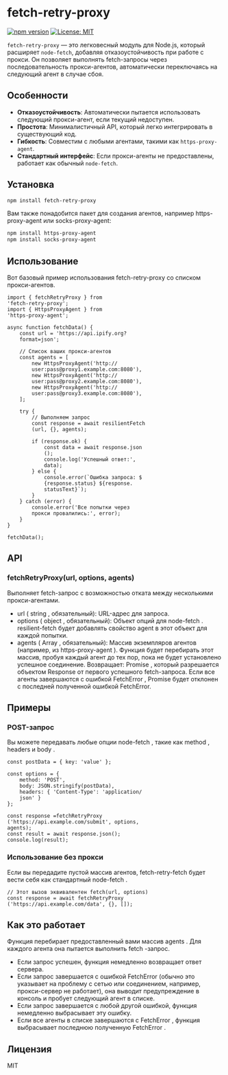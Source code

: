 # fetch-retry-proxy

[![npm version](https://img.shields.io/npm/v/fetch-retry-proxy.svg)](https://www.npmjs.com/package/fetch-retry-proxy)
[![License: MIT](https://img.shields.io/badge/License-MIT-yellow.svg)](https://opensource.org/licenses/MIT)

`fetch-retry-proxy` — это легковесный модуль для Node.js, который расширяет `node-fetch`, добавляя отказоустойчивость при работе с прокси. Он позволяет выполнять fetch-запросы через последовательность прокси-агентов, автоматически переключаясь на следующий агент в случае сбоя.

## Особенности

- **Отказоустойчивость**: Автоматически пытается использовать следующий прокси-агент, если текущий недоступен.
- **Простота**: Минималистичный API, который легко интегрировать в существующий код.
- **Гибкость**: Совместим с любыми агентами, такими как `https-proxy-agent`.
- **Стандартный интерфейс**: Если прокси-агенты не предоставлены, работает как обычный `node-fetch`.

## Установка

```bash
npm install fetch-retry-proxy
```

Вам также понадобится пакет для создания агентов, например https-proxy-agent или socks-proxy-agent:

```bash
npm install https-proxy-agent
npm install socks-proxy-agent
```

## Использование
Вот базовый пример использования fetch-retry-proxy со списком прокси-агентов.
```
import { fetchRetryProxy } from 
'fetch-retry-proxy';
import { HttpsProxyAgent } from 
'https-proxy-agent';

async function fetchData() {
    const url = 'https://api.ipify.org?
    format=json';

    // Список ваших прокси-агентов
    const agents = [
        new HttpsProxyAgent('http://
        user:pass@proxy1.example.com:8080'),
        new HttpsProxyAgent('http://
        user:pass@proxy2.example.com:8080'),
        new HttpsProxyAgent('http://
        user:pass@proxy3.example.com:8080'),
    ];

    try {
        // Выполняем запрос
        const response = await resilientFetch
        (url, {}, agents);

        if (response.ok) {
            const data = await response.json
            ();
            console.log('Успешный ответ:', 
            data);
        } else {
            console.error(`Ошибка запроса: $
            {response.status} ${response.
            statusText}`);
        }
    } catch (error) {
        console.error('Все попытки через 
        прокси провалились:', error);
    }
}

fetchData();
```
## API
### fetchRetryProxy(url, options, agents)
Выполняет fetch-запрос с возможностью отката между несколькими прокси-агентами.

- url ( string , обязательный): URL-адрес для запроса.
- options ( object , обязательный): Объект опций для node-fetch . resilient-fetch будет добавлять свойство agent в этот объект для каждой попытки.
- agents ( Array<Agent> , обязательный): Массив экземпляров агентов (например, из https-proxy-agent ). Функция будет перебирать этот массив, пробуя каждый агент до тех пор, пока не будет установлено успешное соединение.
Возвращает: Promise , который разрешается объектом Response от первого успешного fetch-запроса. Если все агенты завершаются с ошибкой FetchError , Promise будет отклонен с последней полученной ошибкой FetchError.

## Примеры
### POST-запрос
Вы можете передавать любые опции node-fetch , такие как method , headers и body .

```
const postData = { key: 'value' };

const options = {
    method: 'POST',
    body: JSON.stringify(postData),
    headers: { 'Content-Type': 'application/
    json' }
};

const response =fetchRetryProxy
('https://api.example.com/submit', options, 
agents);
const result = await response.json();
console.log(result);
```
### Использование без прокси
Если вы передадите пустой массив агентов, fetch-retry-fetch будет вести себя как стандартный node-fetch .

```
// Этот вызов эквивалентен fetch(url, options)
const response = await fetchRetryProxy
('https://api.example.com/data', {}, []);
```
## Как это работает
Функция перебирает предоставленный вами массив agents . Для каждого агента она пытается выполнить fetch -запрос.

- Если запрос успешен, функция немедленно возвращает ответ сервера.
- Если запрос завершается с ошибкой FetchError (обычно это указывает на проблему с сетью или соединением, например, прокси-сервер не работает), она выводит предупреждение в консоль и пробует следующий агент в списке.
- Если запрос завершается с любой другой ошибкой, функция немедленно выбрасывает эту ошибку.
- Если все агенты в списке завершаются с FetchError , функция выбрасывает последнюю полученную FetchError .
## Лицензия
MIT
